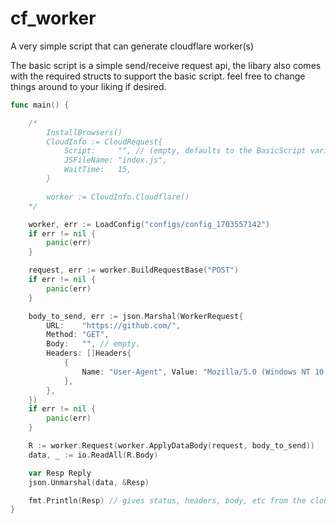# cf_worker
A very simple script that can generate cloudflare worker(s)

The basic script is a simple send/receive request api, the libary also comes with the required structs to support the basic script. feel free to change things around to your liking if desired.

```go
func main() {

	/*
		InstallBrowsers()
		CloudInfo := CloudRequest{
			Script:     "", // (empty, defaults to the BasicScript variable.)
			JSFileName: "index.js",
			WaitTime:   15,
		}

		worker := CloudInfo.Cloudflare()
	*/

	worker, err := LoadConfig("configs/config_1703557142")
	if err != nil {
		panic(err)
	}

	request, err := worker.BuildRequestBase("POST")
	if err != nil {
		panic(err)
	}

	body_to_send, err := json.Marshal(WorkerRequest{
		URL:    "https://github.com/",
		Method: "GET",
		Body:   "", // empty.
		Headers: []Headers{
			{
				Name: "User-Agent", Value: "Mozilla/5.0 (Windows NT 10.0; Win64; x64) AppleWebKit/537.36 (KHTML, like Gecko) Chrome/120.0.0.0 Safari/537.36",
			},
		},
	})
	if err != nil {
		panic(err)
	}

	R := worker.Request(worker.ApplyDataBody(request, body_to_send))
	data, _ := io.ReadAll(R.Body)

	var Resp Reply
	json.Unmarshal(data, &Resp)

	fmt.Println(Resp) // gives status, headers, body, etc from the cloudflare worker response :)
}
